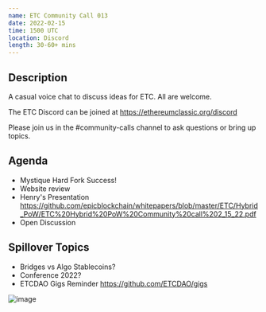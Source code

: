 ```yaml
---
name: ETC Community Call 013
date: 2022-02-15
time: 1500 UTC
location: Discord
length: 30-60+ mins
---
```


## Description

A casual voice chat to discuss ideas for ETC. All are welcome.

The ETC Discord can be joined at https://ethereumclassic.org/discord

Please join us in the #community-calls channel to ask questions or bring up topics.

## Agenda

- Mystique Hard Fork Success!
- Website review
- Henry's Presentation https://github.com/epicblockchain/whitepapers/blob/master/ETC/Hybrid_PoW/ETC%20Hybrid%20PoW%20Community%20call%202_15_22.pdf
- Open Discussion

## Spillover Topics
- Bridges vs Algo Stablecoins?
- Conference 2022?
- ETCDAO Gigs Reminder https://github.com/ETCDAO/gigs

![image](https://user-images.githubusercontent.com/1696942/153172101-f0133c1d-ff89-4433-a953-af322b433636.png)

